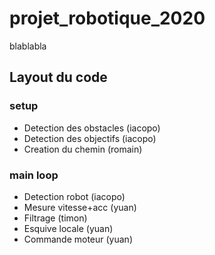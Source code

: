 # projet_robotique_2020
blablabla



## Layout du code
### setup
* Detection des obstacles (iacopo)
* Detection des objectifs (iacopo)
* Creation du chemin (romain)
### main loop
* Detection robot (iacopo)
* Mesure vitesse+acc (yuan)
* Filtrage (timon)
* Esquive locale (yuan)
* Commande moteur (yuan)
